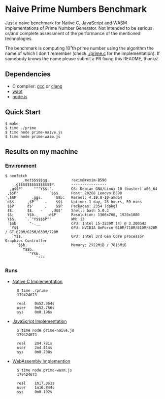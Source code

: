 # Naive Prime Numbers Benchmark

Just a naive benchmark for Native C, JavaScript and WASM implementations of Prime Number Generator. Not intended to be serious or/and complete assessment of the performance of the mentioned technologies.

The benchmark is computing 10⁷th prime number using the algorithm the name of which I don't remember (check [./prime.c](./prime.c) for the implementation). If somebody knows the name please submit a PR fixing this README, thanks!

## Dependencies

- C compiler: [gcc] or [clang]
- [wabt]
- [node.js]

[gcc]: https://gcc.gnu.org/
[clang]: https://clang.llvm.org/
[wabt]: https://github.com/WebAssembly/wabt
[node.js]: https://nodejs.org/en/

## Quick Start

```console
$ make
$ time ./prime
$ time node prime-naive.js
$ time node prime-wasm.js
```

## Results on my machine

### Environment

``` console
$ neofetch
       _,met$$$$$gg.          rexim@rexim-B590
    ,g$$$$$$$$$$$$$$$P.       ----------------
  ,g$$P"     """Y$$.".        OS: Debian GNU/Linux 10 (buster) x86_64
 ,$$P'              `$$$.     Host: 20208 Lenovo B590
',$$P       ,ggs.     `$$b:   Kernel: 4.19.0-10-amd64
`d$$'     ,$P"'   .    $$$    Uptime: 1 day, 23 hours, 59 mins
 $$P      d$'     ,    $$P    Packages: 2354 (dpkg)
 $$:      $$.   -    ,d$$'    Shell: bash 5.0.3
 $$;      Y$b._   _,d$P'      Resolution: 1366x768, 1920x1080
 Y$$.    `.`"Y$$$$P"'         WM: i3
 `$$b      "-.__              CPU: Intel i5-3230M (4) @ 3.200GHz
  `Y$$                        GPU: NVIDIA GeForce 610M/710M/810M/820M / GT 620M/625M/630M/720M
   `Y$$.                      GPU: Intel 3rd Gen Core processor Graphics Controller
     `$$b.                    Memory: 2922MiB / 7816MiB
       `Y$$b.
          `"Y$b._                                     
              `"""
```

### Runs

  - [Native C Implementation](./prime.c)
    ```console
      $ time ./prime
      179424673

      real    0m52.964s
      user    0m52.766s
      sys     0m0.196s
    ```
  - [JavaScript Implementation](./prime-naive.js)
    ```console
      $ time node prime-naive.js
      179424673

      real    2m4.781s
      user    2m4.414s
      sys     0m0.208s
    ```
  - [WebAssembly Implemention](./prime.wat)
    ```console
      $ time node prime-wasm.js
      179424673

      real    1m17.061s
      user    1m16.844s
      sys     0m0.192s
    ```
